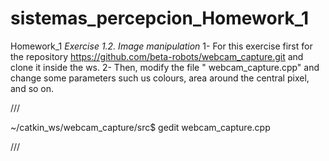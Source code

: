 # sistemas_percepcion_Homework_1
Homework_1
*Exercise 1.2. Image manipulation* 
1- For this exercise first for the repository https://github.com/beta-robots/webcam_capture.git and clone it inside the ws.
2- Then, modify the file " webcam_capture.cpp" and change some parameters such us colours, area around the central pixel, and so on.

///

~/catkin_ws/webcam_capture/src$ gedit webcam_capture.cpp 

///

